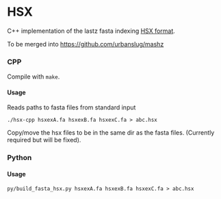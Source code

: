 # HSX
C++ implementation of the lastz fasta indexing [HSX format][1].

To be merged into https://github.com/urbanslug/mashz

### CPP

Compile with `make`.

#### Usage


Reads paths to fasta files from standard input

```
./hsx-cpp hsxexA.fa hsxexB.fa hsxexC.fa > abc.hsx
```

Copy/move the hsx files to be in the same dir as the fasta files.
(Currently required but will be fixed).


### Python

#### Usage

```
py/build_fasta_hsx.py hsxexA.fa hsxexB.fa hsxexC.fa > abc.hsx
```

[1]: http://www.bx.psu.edu/miller_lab/dist/README.lastz-1.02.00/hsx_format.html
